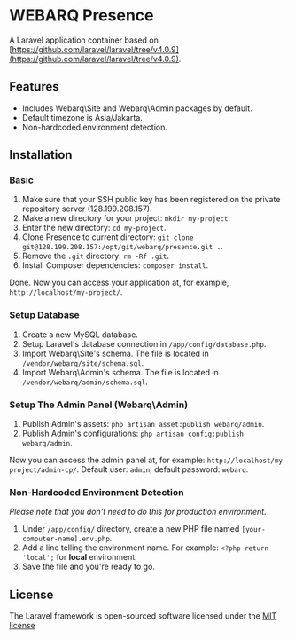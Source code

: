 # WEBARQ Presence

A Laravel application container based on [https://github.com/laravel/laravel/tree/v4.0.9](https://github.com/laravel/laravel/tree/v4.0.9).

## Features

* Includes Webarq\Site and Webarq\Admin packages by default.
* Default timezone is Asia/Jakarta.
* Non-hardcoded environment detection.

## Installation

### Basic

1. Make sure that your SSH public key has been registered on the private repository server (128.199.208.157).
2. Make a new directory for your project: `mkdir my-project`.
3. Enter the new directory: `cd my-project`.
4. Clone Presence to current directory: `git clone git@128.199.208.157:/opt/git/webarq/presence.git .`.
5. Remove the `.git` directory: `rm -Rf .git`.
6. Install Composer dependencies: `composer install`.

Done. Now you can access your application at, for example, `http://localhost/my-project/`.

### Setup Database

1. Create a new MySQL database.
2. Setup Laravel's database connection in `/app/config/database.php`.
3. Import Webarq\Site's schema. The file is located in `/vendor/webarq/site/schema.sql`.
4. Import Webarq\Admin's schema. The file is located in `/vendor/webarq/admin/schema.sql`. 

### Setup The Admin Panel (Webarq\Admin)

1. Publish Admin's assets: `php artisan asset:publish webarq/admin`.
2. Publish Admin's configurations: `php artisan config:publish webarq/admin`.

Now you can access the admin panel at, for example: `http://localhost/my-project/admin-cp/`. Default user: `admin`, default password: `webarq`.

### Non-Hardcoded Environment Detection

*Please note that you don't need to do this for production environment.*

1. Under `/app/config/` directory, create a new PHP file named `[your-computer-name].env.php`.
2. Add a line telling the environment name. For example: `<?php return 'local';` for **local** environment.
3. Save the file and you're ready to go.

## License

The Laravel framework is open-sourced software licensed under the [MIT license](http://opensource.org/licenses/MIT)